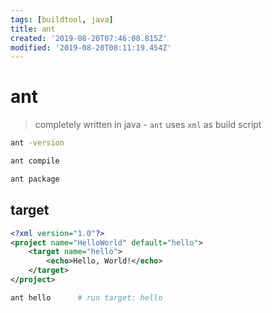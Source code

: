 ```yaml
---
tags: [buildtool, java]
title: ant
created: '2019-08-20T07:46:08.815Z'
modified: '2019-08-20T08:11:19.454Z'
---
```


# ant
> completely written in java - `ant` uses `xml` as build script

```sh
ant -version

ant compile

ant package
```

## target

```xml
<?xml version="1.0"?>
<project name="HelloWorld" default="hello">
    <target name="hello">
        <echo>Hello, World!</echo>
    </target>
</project>
```

```sh
ant hello      # run target: hello
```
